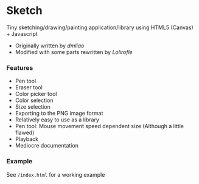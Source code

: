 # Sketch #

Tiny sketching/drawing/painting application/library using HTML5 (Canvas) + Javascript
- Originally written by _dmliao_
- Modified with some parts rewritten by _Lolirofle_

### Features ###
- Pen tool
- Eraser tool
- Color picker tool
- Color selection
- Size selection
- Exporting to the PNG image format
- Relatively easy to use as a library
- Pen tool: Mouse movement speed dependent size (Although a little flawed)
- Playback
- Mediocre documentation

### Example ###
See `/index.html` for a working example
